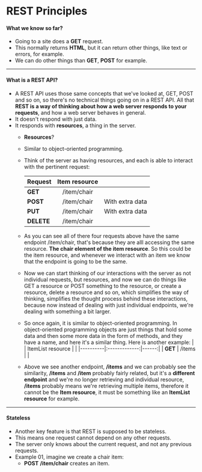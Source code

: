 # REST Principles
#### What we know so far?
* Going to a site does a **GET** request.
* This normally returns **HTML**, but it can return other
things, like text or errors, for example.
* We can do other things than **GET**, **POST** for example.
---
#### What is a REST API?
* A REST API uses those same concepts that we've looked at, GET, POST and so on, so there's no technical things going on in a REST API. All that **REST is a way of thinking about how a web server responds to your requests**, and how a web server behaves in general.
* It doesn't respond with just data.
* It responds with **resources**, a thing in the server.
    * **Resources**?
    * Similar to object-oriented programming. 
    * Think of the server as having resources, and each is able to interact with the pertinent request:  
    
        |  Request  |     Item resource     |   |
        |----------|:-------------:|------:|
        | **GET** |  /item/chair |  |
        | **POST** |    /item/chair  |  With extra data  |
        | **PUT** | /item/chair |   With extra data  |  
        | **DELETE** | /item/chair |     | 
    * As you can see all of there four requests above have the same endpoint /item/chair, that's because they are alll accessing the same resource. **The chair element of the item resource**. So this could be the item resource, and whenever we interact with an item we know that the endpoint is going to be the same.
    * Now we can start thinking of our interactions with the server as not individual requests, but resources, and now we can do things like GET a resource or POST something to the resource, or create a resource, delete a resource and so on, which simplifies the way of thinking, simplifies the thought process behind these interactions, because now instead of dealing with just individual endpoints, we're dealing with something a bit larger.
    * So once again, it is similar to object-oriented programming. In object-oriented programming objects are just things that hold some data and then some more data in the form of methods, and they have a name, and here it's a similar thing. Here is another example:
        |    |   ItemList resource       |   |
        |----------|:-------------:|------:|
        | **GET** |  /items |  |
    * Above we see another endpoint, **/items** and we can probably see the similarity, **/items** and **/item** probably fairly related, but it's a **different endpoint** and we're no longer retrieving and individual resource, **/items** probably means we're retrieving multiple items, therefore it cannot be the **Item resource**, it must be something like an **ItemList resource** for example.
---
#### Stateless
* Another key feature is that REST is supposed to be stateless.
* This means one request cannot depend on any other requests.
* The server only knows about the current request, and not any previous requests.
* Example 01, imagine we create a chair item:
    * **POST** **/item/chair** creates an item.